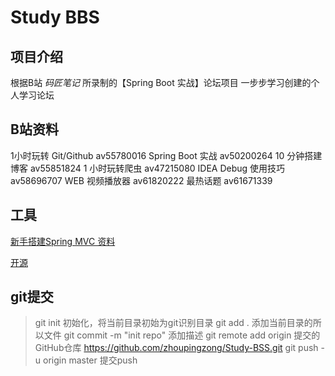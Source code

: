 # Study BBS 
## 项目介绍
根据B站 *码匠笔记* 所录制的【Spring Boot 实战】论坛项目 
一步步学习创建的个人学习论坛
## B站资料
1小时玩转 Git/Github av55780016
Spring Boot 实战 av50200264
10 分钟搭建博客 av55851824
1 小时玩转爬虫 av47215080
IDEA Debug 使用技巧 av58696707
WEB 视频播放器 av61820222
最热话题 av61671339
## 工具
[新手搭建Spring MVC 资料](https://spring.io/guides/gs/serving-web-content/)

[开源](https://www.elastic.co/cn/)
## git提交
 > git init  初始化，将当前目录初始为git识别目录
   git add . 添加当前目录的所以文件
   git commit -m "init repo" 添加描述
   git remote add origin  提交的GitHub仓库
> https://github.com/zhoupingzong/Study-BSS.git
   git push -u origin master 提交push 